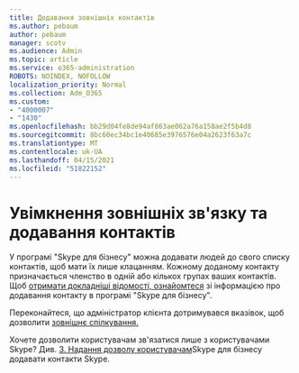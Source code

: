 ```yaml
---
title: Додавання зовнішніх контактів
ms.author: pebaum
author: pebaum
manager: scotv
ms.audience: Admin
ms.topic: article
ms.service: o365-administration
ROBOTS: NOINDEX, NOFOLLOW
localization_priority: Normal
ms.collection: Adm_O365
ms.custom:
- "4000007"
- "1430"
ms.openlocfilehash: bb29d04fe8de94af863ae062a76a158ae2f5b4d8
ms.sourcegitcommit: 8bc60ec34bc1e40685e3976576e04a2623f63a7c
ms.translationtype: MT
ms.contentlocale: uk-UA
ms.lasthandoff: 04/15/2021
ms.locfileid: "51822152"
---
```

# <a name="enable-external-communications-and-add-contacts"></a>Увімкнення зовнішніх зв'язку та додавання контактів

У програмі "Skype для бізнесу" можна додавати людей до свого списку контактів, щоб мати їх лише клацанням. Кожному доданому контакту призначається членство в одній або кількох групах ваших контактів. Щоб [отримати докладніші відомості, ознайомтеся](https://support.office.com/article/add-a-contact-in-skype-for-business-89338023-2adf-4f5c-90b6-f8b6f72fadd1) зі інформацією про додавання контакту в програмі "Skype для бізнесу". 

Переконайтеся, що адміністратор клієнта дотримувався вказівок, щоб дозволити [зовнішнє спілкування.](https://docs.microsoft.com/skypeforbusiness/set-up-skype-for-business-online/allow-users-to-contact-external-skype-for-business-users)

Хочете дозволити користувачам зв'язатися лише з користувачами Skype? Див. [3. Надання дозволу користувачам](https://docs.microsoft.com/skypeforbusiness/set-up-skype-for-business-online/let-skype-for-business-users-add-skype-contacts)Skype для бізнесу додавати контакти Skype. 